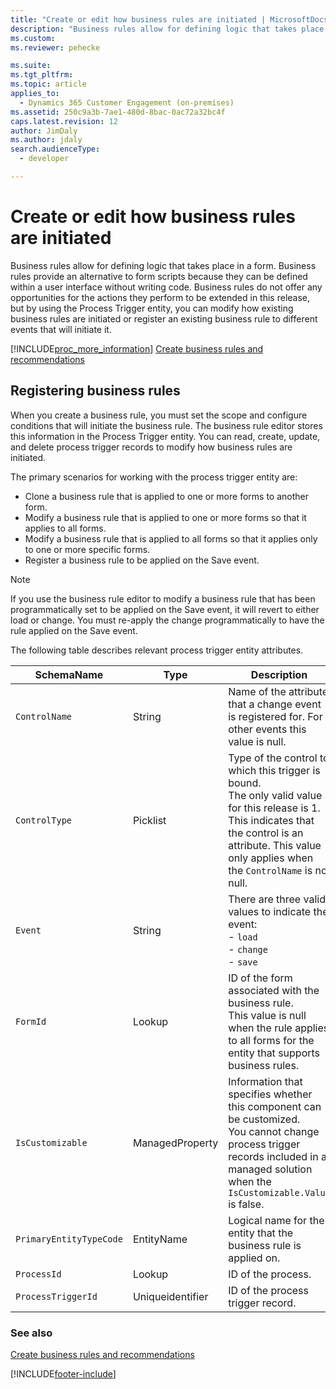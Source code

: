```yaml
---
title: "Create or edit how business rules are initiated | MicrosoftDocs"
description: "Business rules allow for defining logic that takes place in a form. Business rules provide an alternative to form scripts because they can be defined within a user interface without writing code."
ms.custom: 
ms.reviewer: pehecke

ms.suite: 
ms.tgt_pltfrm: 
ms.topic: article
applies_to: 
  - Dynamics 365 Customer Engagement (on-premises)
ms.assetid: 250c9a3b-7ae1-480d-8bac-0ac72a32bc4f
caps.latest.revision: 12
author: JimDaly
ms.author: jdaly
search.audienceType: 
  - developer

---
```

# Create or edit how business rules are initiated

Business rules allow for defining logic that takes place in a form. Business rules provide an alternative to form scripts because they can be defined within a user interface without writing code. Business rules do not offer any opportunities for the actions they perform to be extended in this release, but by using the Process Trigger entity, you can modify how existing business rules are initiated or register an existing business rule to different events that will initiate it.

 [!INCLUDE[proc_more_information](../../includes/proc-more-information.md)] [Create business rules and recommendations](../../customize/create-business-rules-recommendations-apply-logic-form.md)

## Registering business rules

 When you create a business rule, you must set the scope and configure conditions that will initiate the business rule. The business rule editor stores this information in the Process Trigger entity. You can read, create, update, and delete process trigger records to modify how business rules are initiated.

 The primary scenarios for working with the process trigger entity are:
- Clone a business rule that is applied to one or more forms to another form.
- Modify a business rule that is applied to one or more forms so that it applies to all forms.
- Modify a business rule that is applied to all forms so that it applies only to one or more specific forms.
- Register a business rule to be applied on the Save event.

> [!NOTE]
> If you use the business rule editor to modify a business rule that has been programmatically set to be applied on the Save event, it will revert to either load or change. You must re-apply the change programmatically to have the rule applied on the Save event.

 The following table describes relevant process trigger entity attributes.

|SchemaName|Type|Description|
|----------------|----------|-----------------|
|`ControlName`|String|Name of the attribute that a change event is registered for. For other events this value is null.|
|`ControlType`|Picklist|Type of the control to which this trigger is bound.<br /> The only valid value for this release is 1. This indicates that the control is an attribute. This value only applies when the `ControlName` is not null.|
|`Event`|String|There are three valid values to indicate the event:<br /> -   `load`<br />-   `change`<br />-   `save`|
|`FormId`|Lookup|ID of the form associated with the business rule.<br /> This value is null when the rule applies to all forms for the entity that supports business rules.|
|`IsCustomizable`|ManagedProperty|Information that specifies whether this component can be customized.<br /> You cannot change process trigger records included in a managed solution when the `IsCustomizable.Value` is false.|
|`PrimaryEntityTypeCode`|EntityName|Logical name for the entity that the business rule is applied on.|
|`ProcessId`|Lookup|ID of the process.|
|`ProcessTriggerId`|Uniqueidentifier|ID of the process trigger record.|

### See also

 [Create business rules and recommendations](../../customize/create-business-rules-recommendations-apply-logic-form.md)
 <!--
 Add back after Web API reference regen
 [ProcessTrigger Entity]/entities/processtrigger.md)
 -->


[!INCLUDE[footer-include](../../../../includes/footer-banner.md)]
